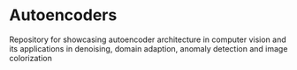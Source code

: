 # Autoencoders
Repository for showcasing autoencoder architecture in computer vision and its applications in denoising, domain adaption, anomaly detection and image colorization
